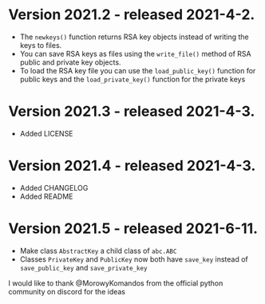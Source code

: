 # Version 2021.2 - released 2021-4-2.
- The `newkeys()` function returns RSA key objects instead of writing the keys to files.
- You can save RSA keys as files using the `write_file()` method of RSA public and private key objects.
- To load the RSA key file you can use the `load_public_key()` function for public keys
and the `load_private_key()` function for the private keys

# Version 2021.3 - released 2021-4-3.
- Added LICENSE

# Version 2021.4 - released 2021-4-3.
- Added CHANGELOG
- Added README

# Version 2021.5 - released 2021-6-11.
- Make class `AbstractKey` a child class of `abc.ABC`
- Classes `PrivateKey` and `PublicKey` now both have `save_key` instead of `save_public_key` and `save_private_key`

I would like to thank @MorowyKomandos from the official python community on discord for the ideas


